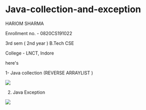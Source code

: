 # Java-collection-and-exception

HARIOM SHARMA

Enrollment no. - 0820CS191022

3rd sem ( 2nd year ) B.Tech CSE

College - LNCT, Indore

here's

1- Java collection  (REVERSE ARRAYLIST )

<img src="https://imgur.com/WvPpOtw.png">

 2. Java Exception

<img src="https://imgur.com/10OAJuS.png">

